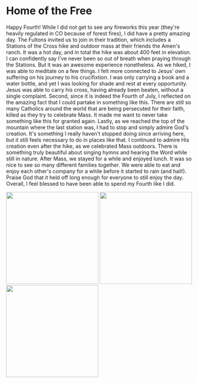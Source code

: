 # Home of the Free
Happy Fourth! While I did not get to see any fireworks this year (they're heavily regulated in CO because of forest fires), I did have a pretty amazing day. The Fultons invited us to join in their tradition, which includes a Stations of the Cross hike and outdoor mass at their friends the Amen's ranch. It was a hot day, and in total the hike was about 400 feet in elevation. I can confidently say I've never been so out of breath when praying through the Stations. But it was an awesome experience nonetheless. As we hiked, I was able to meditate on a few things. I felt more connected to Jesus' own suffering on his journey to his crucifixtion. I was only carrying a book and a water bottle, and yet I was looking for shade and rest at every opportunity. Jesus was able to carry his cross, having already been beaten, without a single complaint. Second, since it is indeed the Fourth of July, I reflected on the amazing fact that I could partake in something like this. There are still so many Catholics around the world that are being persecuted for their faith, killed as they try to celebrate Mass. It made me want to never take something like this for granted again. Lastly, as we reached the top of the mountain where the last station was, I had to stop and simply admire God's creation. It's something I really haven't stopped doing since arriving here, but it still feels necessary to do in places like that.
I continued to admire His creation even after the hike, as we celebrated Mass outdoors. There is something truly beautiful about singing hymns and hearing the Word while still in nature. After Mass, we stayed for a while and enjoyed lunch. It was so nice to see so many different families together. We were able to eat and enjoy each other's company for a while before it started to rain (and hail!). Praise God that it held off long enough for everyone to still enjoy the day. Overall, I feel blessed to have been able to spend my Fourth like I did.


<img src="https://user-images.githubusercontent.com/85954819/125207034-6e899d80-e247-11eb-90bd-95469eeee83f.jpg" width="250px">
<img src="https://user-images.githubusercontent.com/85954819/125207216-4e0e1300-e248-11eb-9639-c1f4b7a25a84.jpg" width="250px">
<img src="https://user-images.githubusercontent.com/85954819/125207245-70079580-e248-11eb-83e7-795171fa2f63.jpg" width="250px">

